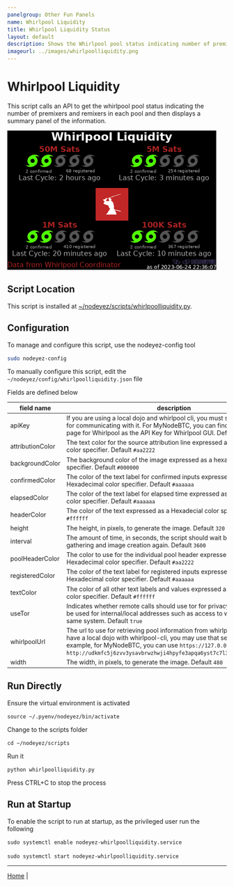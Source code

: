 ```yaml
---
panelgroup: Other Fun Panels
name: Whirlpool Liquidity
title: Whirlpool Liquidity Status
layout: default
description: Shows the Whirlpool pool status indicating number of premixers and remixers in each pool
imageurl: ../images/whirlpoolliquidity.png
---
```


# Whirlpool Liquidity

This script calls an API to get the whirlpool pool status indicating the number
of premixers and remixers in each pool and then displays a summary panel of
the information.

![sample whirlpool liquidity display](../images/whirlpoolliquidity.png)

## Script Location

This script is installed at
[~/nodeyez/scripts/whirlpoolliquidity.py](../scripts/whirlpoolliquidity.py).

## Configuration

To manage and configure this script, use the nodeyez-config tool

```sh
sudo nodeyez-config
```

To manually configure this script, edit the `~/nodeyez/config/whirlpoolliquidity.json` file

Fields are defined below

| field name | description |
| --- | --- |
| apiKey | If you are using a local dojo and whirlpool cli, you must specify the apiKey for communicating with it.  For MyNodeBTC, you can find this on the info page for Whirlpool as the API Key for Whirlpool GUI. Default `NOT_SET` |
| attributionColor | The text color for the source attribution line expressed as a Hexadecimal color specifier. Default `#aa2222` |
| backgroundColor | The background color of the image expressed as a hexadecimal color specifier. Default `#000000` |
| confirmedColor | The color of the text label for confirmed inputs expressed as a Hexadecimal color specifier. Default `#aaaaaa` |
| elapsedColor | The color of the text label for elapsed time expressed as a Hexadecimal color specifier. Default `#aaaaaa` |
| headerColor | The color of the text expressed as a Hexadecial color specifier. Default `#ffffff` |
| height | The height, in pixels, to generate the image. Default `320` |
| interval | The amount of time, in seconds, the script should wait before data gathering and image creation again. Default `3600` |
| poolHeaderColor | The color to use for the individual pool header expressed as a Hexadecimal color specifier. Default `#aa2222` |
| registeredColor | The color of the text label for registered inputs expressed as a Hexadecimal color specifier. Default `#aaaaaa` |
| textColor | The color of all other text labels and values expressed as a Hexadecimal color specifier. Default `#ffffff` |
| useTor | Indicates whether remote calls should use tor for privacy. This should not be used for internal/local addresses such as access to whirlpool cli on same system. Default `true` |
| whirlpoolUrl | The url to use for retrieving pool information from whirlpool instance. If you have a local dojo with whirlpool-cli, you may use that server here.  For example, for MyNodeBTC, you can use `https://127.0.0.1:8899`.  Default: `http://udkmfc5j6zvv3ysavbrwzhwji4hpyfe3apqa6yst7c7l32mygf65g4ad.onion` |
| width | The width, in pixels, to generate the image. Default `480` |

## Run Directly

Ensure the virtual environment is activated
```shell
source ~/.pyenv/nodeyez/bin/activate
```

Change to the scripts folder
```shell
cd ~/nodeyez/scripts
```

Run it
```shell
python whirlpoolliquidity.py
```

Press CTRL+C to stop the process

## Run at Startup

To enable the script to run at startup, as the privileged user run the following

```shell
sudo systemctl enable nodeyez-whirlpoolliquidity.service

sudo systemctl start nodeyez-whirlpoolliquidity.service
```

---

[Home](../) | 